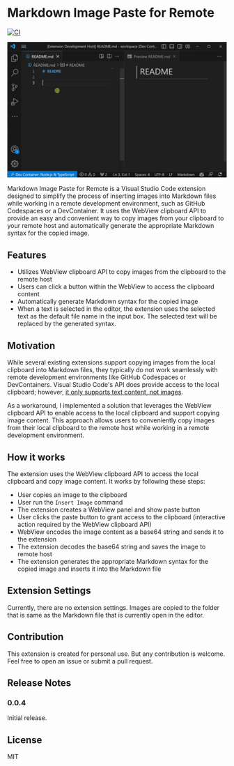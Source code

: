 # Markdown Image Paste for Remote
[![CI](https://badgen.net/vs-marketplace/v/watahani.markdown-image-paste-for-remote)](https://marketplace.visualstudio.com/items?itemName=watahani.markdown-image-paste-for-remote)

![screen shot](images/screenshot.gif)

Markdown Image Paste for Remote is a Visual Studio Code extension designed to simplify the process of inserting images into Markdown files while working in a remote development environment, such as GitHub Codespaces or a DevContainer. It uses the WebView clipboard API to provide an easy and convenient way to copy images from your clipboard to your remote host and automatically generate the appropriate Markdown syntax for the copied image.

## Features

- Utilizes WebView clipboard API to copy images from the clipboard to the remote host
- Users can click a button within the WebView to access the clipboard content
- Automatically generate Markdown syntax for the copied image
- When a text is selected in the editor, the extension uses the selected text as the default file name in the input box. The selected text will be replaced by the generated syntax.

## Motivation

While several existing extensions support copying images from the local clipboard into Markdown files, they typically do not work seamlessly with remote development environments like GitHub Codespaces or DevContainers. Visual Studio Code's API does provide access to the local clipboard; however, [it only supports text content, not images](https://code.visualstudio.com/api/advanced-topics/remote-extensions#using-the-clipboard).

As a workaround, I implemented a solution that leverages the WebView clipboard API to enable access to the local clipboard and support copying image content. This approach allows users to conveniently copy images from their local clipboard to the remote host while working in a remote development environment.

## How it works

The extension uses the WebView clipboard API to access the local clipboard and copy image content. 
It works by following these steps:

- User copies an image to the clipboard
- User run the `Insert Image` command
- The extension creates a WebView panel and show paste button
- User clicks the paste button to grant access to the clipboard (interactive action required by the WebView clipboard API)
- WebView encodes the image content as a base64 string and sends it to the extension
- The extension decodes the base64 string and saves the image to remote host
- The extension generates the appropriate Markdown syntax for the copied image and inserts it into the Markdown file

## Extension Settings

Currently, there are no extension settings. Images are copied to the folder that is same as the Markdown file that is currently open in the editor.

## Contribution

This extension is created for personal use. But any contribution is welcome. Feel free to open an issue or submit a pull request.

## Release Notes

### 0.0.4

Initial release.

## License

MIT
